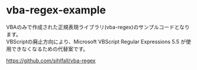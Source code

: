 # vba-regex-example
VBAのみで作成された正規表現ライブラリ(vba-regex)のサンプルコードとなります。  
VBScriptの廃止方向により、Microsoft VBScript Regular Expressions 5.5 が使用できなくなるための代替案です。

https://github.com/sihlfall/vba-regex

